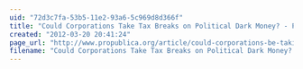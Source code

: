 ```yaml
---
uid: "72d3c7fa-53b5-11e2-93a6-5c969d8d366f"
title: "Could Corporations Take Tax Breaks on Political Dark Money? - ProPublica"
created: "2012-03-20 20:41:24"
page_url: "http://www.propublica.org/article/could-corporations-be-taking-tax-breaks-on-political-dark-money"
filename: "Could Corporations Take Tax Breaks on Political Dark Money? - ProPublica.html"
---
```

